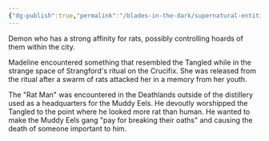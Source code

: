 ```yaml
---
{"dg-publish":true,"permalink":"/blades-in-the-dark/supernatural-entities/the-tangled/","tags":["Supernatural"]}
---
```


Demon who has a strong affinity for rats, possibly controlling hoards of them within the city.

Madeline encountered something that resembled the Tangled while in the strange space of Strangford's ritual on the Crucifix. She was released from the ritual after a swarm of rats attacked her in a memory from her youth.

The "Rat Man" was encountered in the Deathlands outside of the distillery used as a headquarters for the Muddy Eels. He devoutly worshipped the Tangled to the point where he looked more rat than human. He wanted to make the Muddy Eels gang "pay for breaking their oaths" and causing the death of someone important to him.